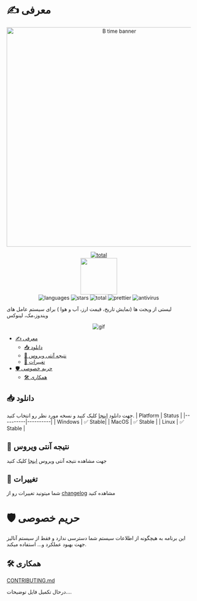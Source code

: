 # ✍ معرفی

<p align="center">
    <img src=".github/assets/banner.png" alt="B time banner" width="600">
</p>

<p align="center">
    <a href="https://discord.gg/p9TZzEV39e" target="_blank">
         <img src="https://discordapp.com/api/guilds/1088561568272367777/widget.png?style=banner2" alt="total" >
    </a>
    <br/>
<a href="https://coffeebede.com/dnschanger.github.io"><img  width=100 src="https://coffeebede.ir/DashboardTemplateV2/app-assets/images/banner/default-yellow.svg" /></a>
<br/>
    <img src="https://img.shields.io/github/languages/top/sajjadmrx/btime-desktop" alt="languages" >
    <img src="https://img.shields.io/github/stars/sajjadmrx/btime-desktop" alt="stars">
    <img src="https://img.shields.io/github/downloads/sajjadmrx/btime-desktop/total.svg" alt="total" >
    <img src="https://img.shields.io/badge/code_style-prettier-ff69b4.svg?style=flat-square" alt="prettier" >
    <img src="https://img.shields.io/badge/antivirus-PASS-green" alt="antivirus" >
</p>

لیستی از ویجت ها (نمایش تاریخ، قیمت ارز، آب و هوا ) برای سیستم عامل های ویندوز،مک، لینوکس

<p align="center">
    <img src="https://github.com/user-attachments/assets/6c12a011-5143-4218-93b7-a363928cf31a" alt="gif" >
</p>

- [✍ معرفی](#-معرفی)
  - [📥 دانلود](#-دانلود)
  - [🦠 نتیجه آنتی ویروس](#-نتیجه-آنتی-ویروس)
  - [📝 تغییرات](#-تغییرات)
- [🛡️ حریم خصوصی](#️-حریم-خصوصی)
  - [🛠 همکاری](#-همکاری)

## 📥 دانلود

جهت دانلود [اینجا](https://github.com/sajjadmrx/btime-desktop/releases) کلیک کنید و نسخه مورد نظر رو انتخاب کنید.
| Platform | Status |
|----------|----------|
| Windows | ✅ Stable|
| MacOS | ✅ Stable |
| Linux | ✅ Stable |

## 🦠 نتیجه آنتی ویروس

جهت مشاهده نتیجه آنتی ویروس [اینجا](https://www.virustotal.com/gui/file/e2206493bd724407c9a0d0617f42d0d9df0ee6f1feb4283e6d74371e1cf39aee?nocache=1) کلیک کنید

## 📝 تغییرات

شما میتونید تغییرات رو از [changelog](changelog.md) مشاهده کنید

# 🛡️ حریم خصوصی

این برنامه به هیچگونه از اطلاعات سیستم شما دسترسی ندارد و فقط از سیستم آنالیز جهت بهبود عملکرد و... استفاده میکند.

## 🛠 همکاری

[CONTRIBUTING.md](./CONTRIBUTING.md)

درحال تکمیل فایل توضیحات....
